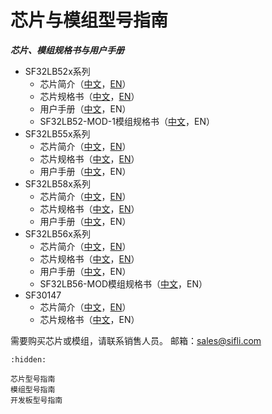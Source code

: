 # 芯片与模组型号指南

***芯片、模组规格书与用户手册***

[中文规格书55x]: https://webfile.lovemcu.cn/file/silicon/DS0001-SF32LB55x-%E8%8A%AF%E7%89%87%E6%8A%80%E6%9C%AF%E8%A7%84%E6%A0%BC%E4%B9%A6%20V1p6.pdf
[英文规格书55x]: https://webfile.lovemcu.cn/file/silicon/DS0001-SF32LB55x-Datasheet%20V1p6.pdf
[中文简介55x]: https://webfile.lovemcu.cn/file/silicon/PB0001-SF32LB55x-%E4%BA%A7%E5%93%81%E7%AE%80%E4%BB%8B%20V1p3.pdf
[英文简介55x]: https://webfile.lovemcu.cn/file/silicon/PB0001-SF32LB55x-Product%20Brief%20V1p3.pdf
[中文用户手册55x]: https://webfile.lovemcu.cn/file/user%20manual/UM5501-SF32LB55x-%E7%94%A8%E6%88%B7%E6%89%8B%E5%86%8C%20V0p3.pdf
[英文用户手册55x]: https://webfile.lovemcu.cn/file/silicon/PB0001-SF32LB55x-Product%20Brief%20V1p3.pdf


[中文规格书58x]: https://webfile.lovemcu.cn/file/silicon/DS0058-SF32LB58x-%E8%8A%AF%E7%89%87%E6%8A%80%E6%9C%AF%E8%A7%84%E6%A0%BC%E4%B9%A6%20V1p6.pdf
[英文规格书58x]: https://webfile.lovemcu.cn/file/silicon/DS0058-SF32LB58x-Datasheet%20V1p6.pdf
[中文简介58x]: https://webfile.lovemcu.cn/file/silicon/PB0058-SF32LB58x-%E4%BA%A7%E5%93%81%E7%AE%80%E4%BB%8B%20V0p7.pdf
[英文简介58x]: https://webfile.lovemcu.cn/file/silicon/PB0058-SF32LB58x-Product%20Brief%20V0p7.pdf
[中文用户手册58x]: https://webfile.lovemcu.cn/file/user%20manual/UM5801-SF32LB58x-%E7%94%A8%E6%88%B7%E6%89%8B%E5%86%8C%20V0p3.pdf
[英文用户手册58x]: https://webfile.lovemcu.cn/file/silicon/PB0058-SF32LB58x-Product%20Brief%20V1p3.pdf


[中文规格书56x]: https://webfile.lovemcu.cn/file/silicon/DS0056-SF32LB56x-%E8%8A%AF%E7%89%87%E6%8A%80%E6%9C%AF%E8%A7%84%E6%A0%BC%E4%B9%A6%20V1p9.pdf
[英文规格书56x]: https://webfile.lovemcu.cn/file/silicon/DS0056-SF32LB56x-Datasheet%20V1p8.pdf
[中文简介56x]: https://webfile.lovemcu.cn/file/silicon/PB0056-SF32LB56x-%E4%BA%A7%E5%93%81%E7%AE%80%E4%BB%8B%20V1p1.pdf
[英文简介56x]: https://webfile.lovemcu.cn/file/silicon/PB0056-SF32LB56x-Product%20Brief%20V1p1.pdf
[中文用户手册56x]: https://webfile.lovemcu.cn/file/user%20manual/UM5601-SF32LB56x-%E7%94%A8%E6%88%B7%E6%89%8B%E5%86%8C%20V0p9.pdf
[英文用户手册56x]: https://webfile.lovemcu.cn/file/silicon/UM0056-SF32LB56x-%E7%94%A8%E6%88%B7%E6%89%8B%E5%86%8C%20V0p6.pdf


[中文规格书52x]: https://webfile.lovemcu.cn/file/silicon/DS0052-SF32LB52x-%E8%8A%AF%E7%89%87%E6%8A%80%E6%9C%AF%E8%A7%84%E6%A0%BC%E4%B9%A6%20V2p4.pdf
[英文规格书52x]: https://webfile.lovemcu.cn/file/silicon/DS0052-SF32LB52x-Datasheet%20V2p3.pdf
[中文简介52x]: https://webfile.lovemcu.cn/file/silicon/PB0052-SF32LB52x-%E4%BA%A7%E5%93%81%E7%AE%80%E4%BB%8B%20V0p9.pdf
[英文简介52x]: https://webfile.lovemcu.cn/file/silicon/PB0052-SF32LB52x-Product%20Brief%20V0p9.pdf
[中文用户手册52x]: https://webfile.lovemcu.cn/file/user%20manual/UM5201-SF32LB52x-%E7%94%A8%E6%88%B7%E6%89%8B%E5%86%8C%20V0p7.pdf
[英文用户手册52x]: https://webfile.lovemcu.cn/file/silicon/UM0052-SF32LB52x-%E7%94%A8%E6%88%B7%E6%89%8B%E5%86%8C%20V0p3.pdf

[中文规格书30147]: https://webfile.lovemcu.cn/file/silicon/DS0002-SF30147-%E8%8A%AF%E7%89%87%E6%8A%80%E6%9C%AF%E8%A7%84%E6%A0%BC%E4%B9%A6%20V0p6.pdf
[英文规格书30147]: https://webfile.lovemcu.cn/file/silicon/DS0002-SF30147-Datasheet%20V0p6.pdf
[中文简介30147]: https://webfile.lovemcu.cn/file/silicon/PB0002-SF30147-%E4%BA%A7%E5%93%81%E7%AE%80%E4%BB%8B%20V0p9.pdf
[英文简介30147]: https://webfile.lovemcu.cn/file/silicon/PB0002-SF30147-Product%20Brief%20V0p9.pdf


[中文规格书52-MOD-1]: https://webfile.lovemcu.cn/file/silicon/DS5203-SF32LB52-MOD-1%E6%8A%80%E6%9C%AF%E8%A7%84%E6%A0%BC%E4%B9%A6%20V0p1.pdf

[中文规格书56-MOD]: https://webfile.lovemcu.cn/file/silicon/DS5602-SF32LB56-MOD%E6%8A%80%E6%9C%AF%E8%A7%84%E6%A0%BC%E4%B9%A6%20V0p1.pdf


* SF32LB52x系列
    * 芯片简介（[中文][中文简介52x]，[EN][英文简介52x]）
    * 芯片规格书（[中文][中文规格书52x]，[EN][英文规格书52x]）
    * 用户手册（[中文][中文用户手册52x]，EN）
    * SF32LB52-MOD-1模组规格书（[中文][中文规格书52-MOD-1]，EN）
* SF32LB55x系列
    * 芯片简介（[中文][中文简介55x]，[EN][英文简介55x]）
    * 芯片规格书（[中文][中文规格书55x]，[EN][英文规格书55x]）
    * 用户手册（[中文][中文用户手册55x]，EN）
* SF32LB58x系列
    * 芯片简介（[中文][中文简介58x]，[EN][英文简介58x]）
    * 芯片规格书（[中文][中文规格书58x]，[EN][英文规格书58x]）
    * 用户手册（[中文][中文用户手册58x]，EN）
* SF32LB56x系列
    * 芯片简介（[中文][中文简介56x]，[EN][英文简介56x]）
    * 芯片规格书（[中文][中文规格书56x]，[EN][英文规格书56x]）
    * 用户手册（[中文][中文用户手册56x]，EN）
    * SF32LB56-MOD模组规格书（[中文][中文规格书56-MOD]，EN）
* SF30147
    * 芯片简介（[中文][中文简介30147]，[EN][英文简介30147]）
    * 芯片规格书（[中文][中文规格书30147]，EN）


需要购买芯片或模组，请联系销售人员。
邮箱：sales@sifli.com


```{toctree}
:hidden:

芯片型号指南
模组型号指南
开发板型号指南

```
